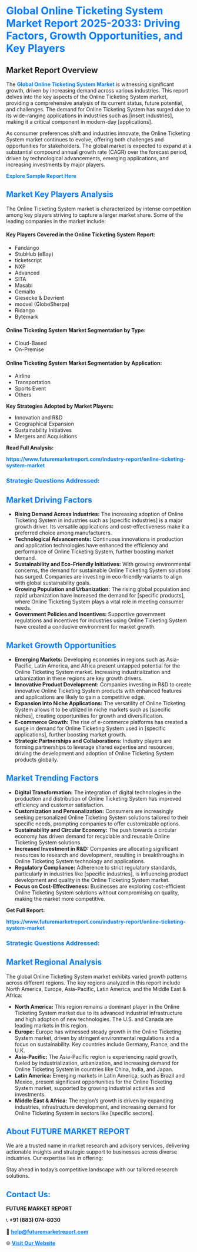 <h1 style="color: #007BFF;">Global Online Ticketing System Market Report 2025-2033: Driving Factors, Growth Opportunities, and Key Players</h1>

<section id="overview">
<h2>Market Report Overview</h2>
<p>The <a href="https://www.futuremarketreport.com/industry-report/online-ticketing-system-market" style="color: #007BFF; text-decoration: none;"><strong>Global Online Ticketing System Market</strong></a> is witnessing significant growth, driven by increasing demand across various industries. This report delves into the key aspects of the Online Ticketing System market, providing a comprehensive analysis of its current status, future potential, and challenges. The demand for Online Ticketing System has surged due to its wide-ranging applications in industries such as [insert industries], making it a critical component in modern-day [applications].</p>
<p>As consumer preferences shift and industries innovate, the Online Ticketing System market continues to evolve, offering both challenges and opportunities for stakeholders. The global market is expected to expand at a substantial compound annual growth rate (CAGR) over the forecast period, driven by technological advancements, emerging applications, and increasing investments by major players.</p>
</section>

<section id="overview">
<p><a href="https://www.futuremarketreport.com/request-sample/reportId=53293" style="color: #007BFF; text-decoration: none;"><strong>Explore Sample Report Here</strong></a></p>
</section>

<section id="key-players">
<h2 style="color: #007BFF;">Market Key Players Analysis</h2>
<p>The Online Ticketing System market is characterized by intense competition among key players striving to capture a larger market share. Some of the leading companies in the market include:</p>
<h4>Key Players Covered in the Online Ticketing System Report:</h4>
<ul><li>Fandango</li><li>StubHub (eBay)</li><li>ticketscript</li><li>NXP</li><li>Advanced</li><li>SITA</li><li>Masabi</li><li>Gemalto</li><li>Giesecke &amp; Devrient</li><li>moovel (GlobeSherpa)</li><li>Ridango</li><li>Bytemark</li></ul>
<h4>Online Ticketing System Market Segmentation by Type:</h4>
<ul><li>Cloud-Based</li><li>On-Premise</li></ul>

<h4>Online Ticketing System Market Segmentation by Application:</h4>
<ul><li>Airline</li><li>Transportation</li><li>Sports Event</li><li>Others</li></ul>
<p><strong>Key Strategies Adopted by Market Players:</strong></p>
<ul>
<li>Innovation and R&D</li>
<li>Geographical Expansion</li>
<li>Sustainability Initiatives</li>
<li>Mergers and Acquisitions</li>
</ul>
</section>

<section>
<p><strong>Read Full Analysis: </strong></p><a href="https://www.futuremarketreport.com/industry-report/online-ticketing-system-market" style="color: #007BFF; text-decoration: none;"><strong>https://www.futuremarketreport.com/industry-report/online-ticketing-system-market</strong></a>
<h3 style="color: #007BFF;">Strategic Questions Addressed:</h3>
</section>

<section id="driving-factors">
<h2 style="color: #007BFF;">Market Driving Factors</h2>
<ul>
<li><strong>Rising Demand Across Industries:</strong> The increasing adoption of Online Ticketing System in industries such as [specific industries] is a major growth driver. Its versatile applications and cost-effectiveness make it a preferred choice among manufacturers.</li>
<li><strong>Technological Advancements:</strong> Continuous innovations in production and application technologies have enhanced the efficiency and performance of Online Ticketing System, further boosting market demand.</li>
<li><strong>Sustainability and Eco-Friendly Initiatives:</strong> With growing environmental concerns, the demand for sustainable Online Ticketing System solutions has surged. Companies are investing in eco-friendly variants to align with global sustainability goals.</li>
<li><strong>Growing Population and Urbanization:</strong> The rising global population and rapid urbanization have increased the demand for [specific products], where Online Ticketing System plays a vital role in meeting consumer needs.</li>
<li><strong>Government Policies and Incentives:</strong> Supportive government regulations and incentives for industries using Online Ticketing System have created a conducive environment for market growth.</li>
</ul>
</section>

<section id="growth-opportunities">
<h2 style="color: #007BFF;">Market Growth Opportunities</h2>
<ul>
<li><strong>Emerging Markets:</strong> Developing economies in regions such as Asia-Pacific, Latin America, and Africa present untapped potential for the Online Ticketing System market. Increasing industrialization and urbanization in these regions are key growth drivers.</li>
<li><strong>Innovative Product Development:</strong> Companies investing in R&D to create innovative Online Ticketing System products with enhanced features and applications are likely to gain a competitive edge.</li>
<li><strong>Expansion into Niche Applications:</strong> The versatility of Online Ticketing System allows it to be utilized in niche markets such as [specific niches], creating opportunities for growth and diversification.</li>
<li><strong>E-commerce Growth:</strong> The rise of e-commerce platforms has created a surge in demand for Online Ticketing System used in [specific applications], further boosting market growth.</li>
<li><strong>Strategic Partnerships and Collaborations:</strong> Industry players are forming partnerships to leverage shared expertise and resources, driving the development and adoption of Online Ticketing System products globally.</li>
</ul>
</section>

<section id="trending-factors">
<h2 style="color: #007BFF;">Market Trending Factors</h2>
<ul>
<li><strong>Digital Transformation:</strong> The integration of digital technologies in the production and distribution of Online Ticketing System has improved efficiency and customer satisfaction.</li>
<li><strong>Customization and Personalization:</strong> Consumers are increasingly seeking personalized Online Ticketing System solutions tailored to their specific needs, prompting companies to offer customizable options.</li>
<li><strong>Sustainability and Circular Economy:</strong> The push towards a circular economy has driven demand for recyclable and reusable Online Ticketing System solutions.</li>
<li><strong>Increased Investment in R&D:</strong> Companies are allocating significant resources to research and development, resulting in breakthroughs in Online Ticketing System technology and applications.</li>
<li><strong>Regulatory Compliance:</strong> Adherence to strict regulatory standards, particularly in industries like [specific industries], is influencing product development and quality in the Online Ticketing System market.</li>
<li><strong>Focus on Cost-Effectiveness:</strong> Businesses are exploring cost-efficient Online Ticketing System solutions without compromising on quality, making the market more competitive.</li>
</ul>
</section>

<section>
<p><strong>Get Full Report: </strong></p><a href="https://www.futuremarketreport.com/industry-report/online-ticketing-system-market" style="color: #007BFF; text-decoration: none;"><strong>https://www.futuremarketreport.com/industry-report/online-ticketing-system-market</strong></a>
<h3 style="color: #007BFF;">Strategic Questions Addressed:</h3>
</section>


<section id="regional-analysis">
<h2 style="color: #007BFF;">Market Regional Analysis</h2>
<p>The global Online Ticketing System market exhibits varied growth patterns across different regions. The key regions analyzed in this report include North America, Europe, Asia-Pacific, Latin America, and the Middle East & Africa:</p>
<ul>
<li><strong>North America:</strong> This region remains a dominant player in the Online Ticketing System market due to its advanced industrial infrastructure and high adoption of new technologies. The U.S. and Canada are leading markets in this region.</li>
<li><strong>Europe:</strong> Europe has witnessed steady growth in the Online Ticketing System market, driven by stringent environmental regulations and a focus on sustainability. Key countries include Germany, France, and the U.K.</li>
<li><strong>Asia-Pacific:</strong> The Asia-Pacific region is experiencing rapid growth, fueled by industrialization, urbanization, and increasing demand for Online Ticketing System in countries like China, India, and Japan.</li>
<li><strong>Latin America:</strong> Emerging markets in Latin America, such as Brazil and Mexico, present significant opportunities for the Online Ticketing System market, supported by growing industrial activities and investments.</li>
<li><strong>Middle East & Africa:</strong> The region’s growth is driven by expanding industries, infrastructure development, and increasing demand for Online Ticketing System in sectors like [specific sectors].</li>
</ul>
</section>

<footer>
<h2 style="color: #007BFF;">About FUTURE MARKET REPORT</h2>
<p>We are a trusted name in market research and advisory services, delivering actionable insights and strategic support to businesses across diverse industries. Our expertise lies in offering:</p>

<p>Stay ahead in today’s competitive landscape with our tailored research solutions.</p>

<h2 style="color: #007BFF;">Contact Us:</h2>
<p><strong>FUTURE MARKET REPORT</strong></p>
<p>📞 <strong>+91 (883) 074-8030</strong></p>
<p>📧 <strong><a href="mailto:help@futuremarketreport.com" style="color: #007BFF;">help@futuremarketreport.com</a></strong></p>
<p>🌐 <strong><a href="https://www.futuremarketreport.com/" style="color: #007BFF;">Visit Our Website</a></strong></p>
</footer>